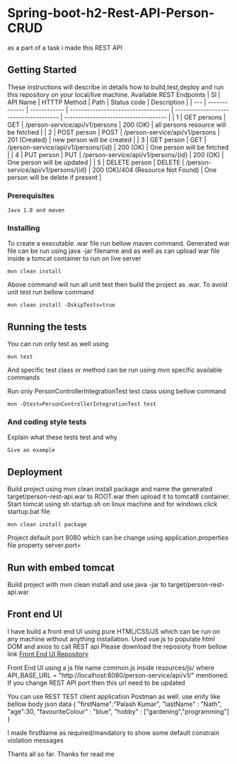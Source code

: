 # Spring-boot-h2-Rest-API-Person-CRUD
as a part of a task i made this REST API

## Getting Started

These instructions will describe in details how to build,test,deploy and run this repository on your local/live machine.
Available REST Endpoints
| Sl  |   API Name    | HTTTP Method |                Path                 |     Status code                       |              Description             |
| --- | ------------- | ------------ | ----------------------------------- | ------------------------------------- | ------------------------------------ |
|  1  | GET persons   |     GET      | /person-service/api/v1/persons      |     200 (OK)                          | all persons resource will be fetched |
|  2  | POST person   |     POST     | /person-service/api/v1/persons      |     201 (Created)                     | new person will be created           |
|  3  | GET person    |     GET      | /person-service/api/v1/persons/{id} |     200 (OK)                          | One person will be fetched           |
|  4  | PUT person    |     PUT      | /person-service/api/v1/persons/{id} |     200 (OK)                          | One person will be updated           |
|  5  | DELETE person |     DELETE   | /person-service/api/v1/persons/{id} |     200 (OK)/404 (Resource Not Found) | One person will be delete if present |

### Prerequisites

```
Java 1.8 and maven
```

### Installing

To create a executable .war file run bellow maven command. Generated war file can be run using java -jar filename and as well as can upload war file inside a tomcat container to run on live server

```
mvn clean install
```

Above command will run all unit test then build the project as .war. To avoid unit test run bellow command

```
mvn clean install -DskipTests=true
```

## Running the tests

You can run only test as well using 

```
mvn test
```
And specific test class or method can be run using mvn specific available commands

Run only PersonControllerIntegrationTest test class using bellow command

```
mvn -Dtest=PersonControllerIntegrationTest test
```

### And coding style tests

Explain what these tests test and why

```
Give an example
```

## Deployment

Build project using mvn clean install package and name the generated target/person-rest-api.war to ROOT.war then upload it to tomcat8 container. Start tomcat using sh startup.sh on linux machine and for windows click startup.bat file

```
mvn clean install package
```
Project default port 8080 which can be change using application.properties file property server.port=

## Run with embed tomcat

Build project with mvn clean install and use java -jar to target/person-rest-api.war

## Front end UI

I have build a front end UI using pure HTML/CSS/JS which can be run on any machine without anything installation. Used vue.js to populate html DOM and axios to call REST api
Please download the reposioty from bellow link
[Front End UI Repository](https://github.com/Palash-it/simple-frontend-ui-to-test-person-rest-api)

Front End UI using a js file name common.js inside resources/js/ where API_BASE_URL = "http://localhost:8080/person-service/api/v1/" mentioned. If you change REST API port then this url need to be updated

You can use REST TEST client application Postman as well. use enity like bellow
body json data
{
	"firstName":"Palash Kumar",
	"lastName" : "Nath",
	"age":30,
	"favouriteColour" : "blue",
	"hobby" : ["gardening","programming"]
}

I made firstName as required/mandatory to show some default constrain violation messages

Thants all so far. Thanks for read me

